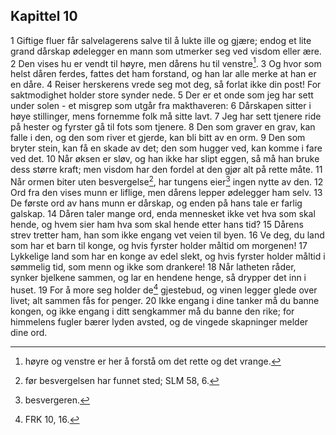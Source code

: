 ## Kapittel 10

1 Giftige fluer får salvelagerens salve til å lukte ille og gjære; endog et lite grand dårskap ødelegger en mann som utmerker seg ved visdom eller ære.
2 Den vises hu er vendt til høyre, men dårens hu til venstre[^1].
3 Og hvor som helst dåren ferdes, fattes det ham forstand, og han lar alle merke at han er en dåre.
4 Reiser herskerens vrede seg mot deg, så forlat ikke din post! For saktmodighet holder store synder nede.
5 Der er et onde som jeg har sett under solen - et misgrep som utgår fra makthaveren:
6 Dårskapen sitter i høye stillinger, mens fornemme folk må sitte lavt.
7 Jeg har sett tjenere ride på hester og fyrster gå til fots som tjenere.
8 Den som graver en grav, kan falle i den, og den som river et gjerde, kan bli bitt av en orm.
9 Den som bryter stein, kan få en skade av det; den som hugger ved, kan komme i fare ved det.
10 Når øksen er sløv, og han ikke har slipt eggen, så må han bruke dess større kraft; men visdom har den fordel at den gjør alt på rette måte.
11 Når ormen biter uten besvergelse[^2], har tungens eier[^3] ingen nytte av den.
12 Ord fra den vises munn er liflige, men dårens lepper ødelegger ham selv.
13 De første ord av hans munn er dårskap, og enden på hans tale er farlig galskap.
14 Dåren taler mange ord, enda mennesket ikke vet hva som skal hende, og hvem sier ham hva som skal hende etter hans tid?
15 Dårens strev tretter ham, han som ikke engang vet veien til byen.
16 Ve deg, du land som har et barn til konge, og hvis fyrster holder måltid om morgenen!
17 Lykkelige land som har en konge av edel slekt, og hvis fyrster holder måltid i sømmelig tid, som menn og ikke som drankere!
18 Når latheten råder, synker bjelkene sammen, og lar en hendene henge, så drypper det inn i huset.
19 For å more seg holder de[^4] gjestebud, og vinen legger glede over livet; alt sammen fås for penger.
20 Ikke engang i dine tanker må du banne kongen, og ikke engang i ditt sengkammer må du banne den rike; for himmelens fugler bærer lyden avsted, og de vingede skapninger melder dine ord.

[^1]:  høyre og venstre er her å forstå om det rette og det vrange.
[^2]:  før besvergelsen har funnet sted; SLM 58, 6.
[^3]:  besvergeren.
[^4]:  FRK 10, 16.
